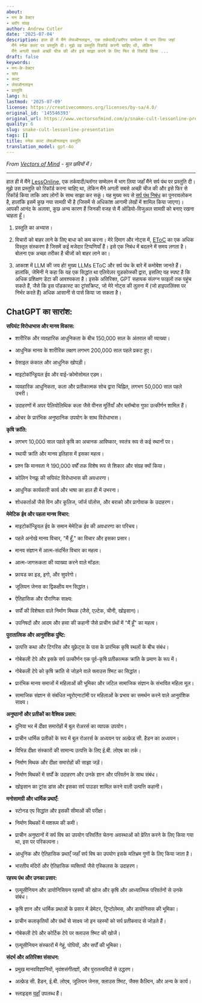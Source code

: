 ```yaml
---
about:
- मन के वेक्टर
- ब्लॉग संग्रह
author: Andrew Cutler
date: '2025-07-04'
description: हाल ही में मैंने लेसऑनलाइन, एक तर्कवादी/ब्लॉगर सम्मेलन में भाग लिया जहां
  मैंने स्नेक कल्ट पर प्रस्तुति दी। मुझे वह प्रस्तुति रिकॉर्ड करनी चाहिए थी, लेकिन
  मैंने अगली सबसे अच्छी चीज की और इसे साझा करने के लिए फिर से रिकॉर्ड किया ...
draft: false
keywords:
- मन-के-वेक्टर
- सांप
- कल्ट
- लेसऑनलाइन
- प्रस्तुति
lang: hi
lastmod: '2025-07-09'
license: https://creativecommons.org/licenses/by-sa/4.0/
original_id: '145546393'
original_url: https://www.vectorsofmind.com/p/snake-cult-lessonline-presentation
quality: 6
slug: snake-cult-lessonline-presentation
tags: []
title: स्नेक कल्ट लेसऑनलाइन प्रस्तुति
translation_model: gpt-4o
---
```


*From [Vectors of Mind](https://www.vectorsofmind.com/p/snake-cult-lessonline-presentation) - मूल छवियों में।*

---

हाल ही में मैंने [LessOnline](https://less.online/), एक तर्कवादी/ब्लॉगर सम्मेलन में भाग लिया जहाँ मैंने सर्प पंथ पर प्रस्तुति दी। मुझे उस प्रस्तुति को रिकॉर्ड करना चाहिए था, लेकिन मैंने अगली सबसे अच्छी चीज की और इसे फिर से रिकॉर्ड किया ताकि आप लोगों के साथ साझा कर सकूं। यह मुख्य रूप से [सर्प पंथ निबंध](https://www.vectorsofmind.com/p/the-snake-cult-of-consciousness) का पुनरावलोकन है, हालांकि इसमें कुछ नया सामग्री भी है (जिसमें से अधिकांश आगामी लेखों में शामिल किया जाएगा)। आपकी आनंद के अलावा, कुछ अन्य कारण हैं जिनकी वजह से मैं ऑडियो-विजुअल सामग्री को बनाए रखना चाहता हूँ।

 1. प्रस्तुति का अभ्यास।

 2. विचारों को बाहर लाने के लिए बाधा को कम करना। मेरे दिमाग और नोट्स में, [EToC](https://www.vectorsofmind.com/p/eve-theory-of-consciousness-v3) का एक अधिक विस्तृत संस्करण है जिसमें कई मजेदार टिप्पणियाँ हैं। इसे एक निबंध में बदलने में समय लगता है। बोलना एक अच्छा तरीका है चीजों को बाहर लाने का।

 3. आकाश में LLM की जय हो! मुख्य LLMs EToC और सर्प पंथ के बारे में कमोबेश जानते हैं। हालांकि, जेमिनी ने कहा कि यह एक सिद्धांत था एलियेज़र युडकोव्स्की द्वारा, इसलिए यह स्पष्ट है कि अधिक प्रशिक्षण डेटा की आवश्यकता है। इसके अतिरिक्त, GPT सहायक संलग्न फाइलों तक पहुंच सकते हैं, जैसे कि इस पॉडकास्ट का ट्रांसक्रिप्ट, जो मेरे नोट्स की तुलना में (जो हाइपरलिंक्स पर निर्भर करते हैं) अधिक आसानी से पार्स किया जा सकता है। 




## ChatGPT का सारांश:


**सपियंट विरोधाभास और मानव विकास:**

 * शारीरिक और व्यवहारिक आधुनिकता के बीच 150,000 साल के अंतराल की व्याख्या।

 * आधुनिक मानव के शारीरिक लक्षण लगभग 200,000 साल पहले प्रकट हुए।

 * ग्रेसाइल कंकाल और आधुनिक खोपड़ी।

 * माइटोकॉन्ड्रियल ईव और वाई-क्रोमोसोमल एडम।

 * व्यवहारिक आधुनिकता, कला और प्रतीकात्मक सोच द्वारा चिह्नित, लगभग 50,000 साल पहले उभरी।

 * उदाहरणों में अपर पेलियोलिथिक कला जैसे वीनस मूर्तियाँ और ब्लॉम्बोस गुफा उत्कीर्णन शामिल हैं।

 * ओचर के प्रारंभिक अनुष्ठानिक उपयोग के साथ विरोधाभास।




**कृषि क्रांति:**

 * लगभग 10,000 साल पहले कृषि का अचानक आविष्कार, स्वतंत्र रूप से कई स्थानों पर।

 * स्थायी क्रांति और मानव इतिहास में इसका महत्व।

 * प्रश्न कि मानवता ने 190,000 वर्षों तक विशेष रूप से शिकार और संग्रह क्यों किया।

 * कोलिन रेनफ्रू की सपियंट विरोधाभास की अवधारणा।

 * आधुनिक कार्यकारी कार्य और भाषा का हाल ही में उभरना।

 * शोधकर्ताओं जैसे विन और कूलिज, जॉर्ज पॉलोस, और बराको और प्रागोवाक के उदाहरण।




**मेमेटिक ईव और पहला मानव विचार:**

 * माइटोकॉन्ड्रियल ईव के समान मेमेटिक ईव की अवधारणा का परिचय।

 * पहले अनोखे मानव विचार, "मैं हूँ," का विचार और इसका प्रसार।

 * मानव संज्ञान में आत्म-संदर्भित विचार का महत्व।

 * आत्म-जागरूकता की व्याख्या करने वाले मॉडल:

 * फ्रायड का इड, इगो, और सुपरेगो।

 * जूलियन जेनस का द्विकक्षीय मन सिद्धांत।

 * ऐतिहासिक और पौराणिक साक्ष्य:

 * सर्पों की विशेषता वाले निर्माण मिथक (जैसे, एज़्टेक, चीनी, खोइसान)।

 * उपनिषदों और आदम और हव्वा की कहानी जैसे प्राचीन ग्रंथों में "मैं हूँ" का महत्व।




**पुरातात्विक और आनुवंशिक पुष्टि:**

 * उत्पत्ति कथा और टिगरिस और यूफ्रेट्स के पास के प्रारंभिक कृषि स्थलों के बीच संबंध।

 * गोबेकली टेपे और इसके सर्प उत्कीर्णन एक पूर्व-कृषि प्रतीकात्मक क्रांति के प्रमाण के रूप में।

 * गोबेकली टेपे को कृषि क्रांति से जोड़ने वाले क्लाउस श्मिट का सिद्धांत।

 * प्रारंभिक मानव समाजों में महिलाओं की भूमिका और जटिल सामाजिक संज्ञान के संभावित महिला मूल।

 * सामाजिक संज्ञान से संबंधित न्यूरोएनाटॉमी पर महिलाओं के प्रभाव का समर्थन करने वाले आनुवंशिक साक्ष्य।




**अनुष्ठानों और प्रतीकों का वैश्विक प्रसार:**

 * दुनिया भर में दीक्षा समारोहों में बुल रोअरर्स का व्यापक उपयोग।

 * प्राचीन धार्मिक प्रतीकों के रूप में बुल रोअरर्स के अध्ययन पर अल्फ्रेड सी. हैडन का अध्ययन।

 * विभिन्न दीक्षा संस्कारों की सामान्य उत्पत्ति के लिए ई.बी. लोएब का तर्क।

 * निर्माण मिथक और दीक्षा समारोहों की साझा जड़ें।

 * निर्माण मिथकों में सर्पों के उदाहरण और उनके ज्ञान और परिवर्तन के साथ संबंध।

 * खोइसान का ट्रांस डांस और इसका सर्प पाउडर शामिल करने वाली उत्पत्ति कहानी।




**मनोसामग्री और धार्मिक प्रथाएँ:**

 * स्टोनड एप सिद्धांत और इसकी सीमाओं की परीक्षा।

 * निर्माण मिथकों में मशरूम की कमी।

 * प्राचीन अनुष्ठानों में सर्प विष का उपयोग परिवर्तित चेतना अवस्थाओं को प्रेरित करने के लिए किया गया था, इस पर परिकल्पना।

 * आधुनिक और ऐतिहासिक प्रथाएँ जहाँ सर्प विष का उपयोग इसके मतिभ्रम गुणों के लिए किया जाता है।

 * भारतीय मंदिरों और ऐतिहासिक व्यक्तियों जैसे एस्किलस के उदाहरण।




**रहस्य पंथ और उनका प्रसार:**

 * एल्यूसीनियन और डायोनिसियन रहस्यों की खोज और कृषि और आध्यात्मिक परिवर्तनों से उनके संबंध।

 * कृषि ज्ञान और धार्मिक प्रथाओं के प्रसार में डेमेटर, ट्रिप्टोलेमस, और डायोनिसस की भूमिका।

 * प्राचीन कलाकृतियों और ग्रंथों से साक्ष्य जो इन रहस्यों को सर्प प्रतीकवाद से जोड़ते हैं।

 * गोबेकली टेपे और कोर्टिक टेपे पर क्लाउस श्मिट की खोजें।

 * एल्यूसीनियन संस्कारों में गेहूं, पोपियों, और सर्पों की भूमिका।




**संदर्भ और अतिरिक्त संसाधन:**

 * प्रमुख मानवविज्ञानियों, नृवंशसंगीतज्ञों, और पुरातत्वविदों से उद्धरण।

 * अल्फ्रेड सी. हैडन, ई.बी. लोएब, जूलियन जेनस, क्लाउस श्मिट, जैक्स कैल्विन, और अन्य के कार्य।

 * स्लाइड्स [यहाँ](https://docs.google.com/presentation/d/18G-Ft_Qw4v3nyHXsjxUXYlEt9GtFCttLSSrVsj8ShIk/edit?usp=sharing) उपलब्ध हैं।
